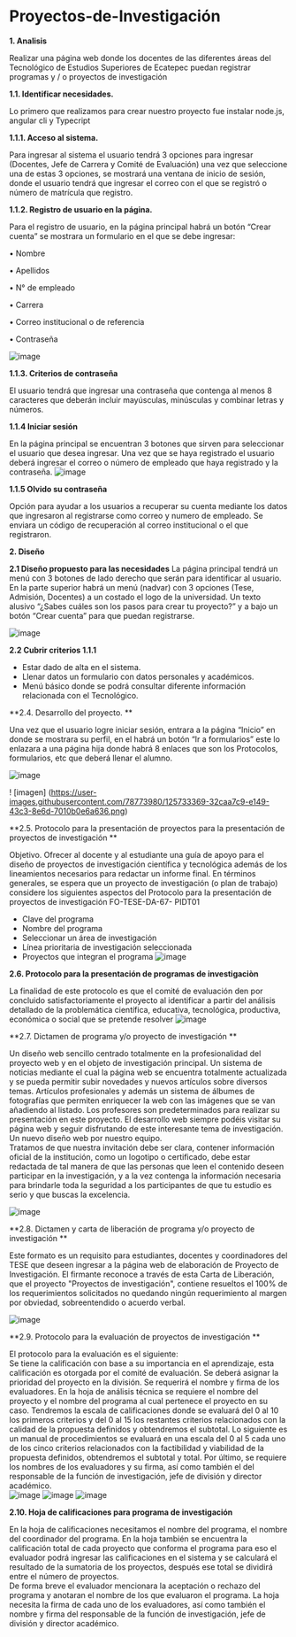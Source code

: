 # Proyectos-de-Investigación
**1. Analisis**

Realizar una página web donde los docentes de las diferentes áreas del Tecnológico de Estudios Superiores de Ecatepec puedan registrar programas y / o proyectos de investigación

**1.1.	Identificar necesidades.**

Lo primero que realizamos para crear nuestro proyecto fue instalar node.js, angular cli y Typecript

**1.1.1.	Acceso al sistema.**

Para ingresar al sistema el usuario tendrá 3 opciones para ingresar (Docentes, Jefe de Carrera y Comité de Evaluación) una vez que seleccione una de estas 3 opciones, se mostrará una ventana de inicio de sesión, donde el usuario tendrá que ingresar el correo con el que se registró o número de matrícula que registro.

**1.1.2.	Registro de usuario en la página.**

Para el registro de usuario, en la página principal habrá un botón “Crear cuenta” se mostrara un formulario en el que se debe ingresar: 

•	Nombre

•	Apellidos

•	N° de empleado

•	Carrera

•	Correo institucional o de referencia 

•	Contraseña


![image](https://user-images.githubusercontent.com/78773980/125728811-0b116f32-acd4-4030-bba2-5d485cbf6808.png)


**1.1.3.	Criterios de contraseña**

El usuario tendrá que ingresar una contraseña que contenga al menos 8 caracteres que deberán incluir mayúsculas, minúsculas y combinar letras y números.

**1.1.4 Iniciar sesión**

En la página principal se encuentran 3 botones que sirven para seleccionar el usuario que desea ingresar. Una vez que se haya registrado el usuario deberá ingresar el correo o número de empleado que haya registrado y la contraseña.
![image](https://user-images.githubusercontent.com/78773980/125728849-77d28ce1-2474-4ab0-92b4-33855e06bc23.png)

**1.1.5 Olvido su contraseña**

Opción para ayudar a los usuarios a recuperar su cuenta mediante los datos que ingresaron al registrarse como correo y numero de empleado. Se enviara un código de recuperación al            correo institucional o el que registraron. 

**2. Diseño**

**2.1 Diseño propuesto para las necesidades**
La página principal tendrá un menú con 3 botones de lado derecho que serán para identificar al usuario. 
En la parte superior habrá un menú (nadvar) con 3 opciones (Tese, Admisión, Docentes) a un costado el logo de la universidad.
Un texto alusivo “¿Sabes cuáles son los pasos para crear tu proyecto?” y a bajo un botón “Crear cuenta” para que puedan registrarse.
 
![image](https://user-images.githubusercontent.com/78773980/127406473-48a7964a-3da0-4c52-a3c6-a58d092f98cb.png)



**2.2 Cubrir criterios 1.1.1**
-	Estar dado de alta en el sistema.
-	Llenar datos un formulario con datos personales y académicos.
-	Menú básico donde se podrá consultar diferente información relacionada con el Tecnológico.

**2.4. Desarrollo del proyecto. **

Una vez que el usuario logre iniciar sesión, entrara a la página “Inicio” en donde se mostrara su perfil, en el habrá un botón “Ir a formularios” este lo enlazara a una página hija donde habrá  8 enlaces que son los Protocolos, formularios, etc que deberá llenar el alumno.

![image](https://user-images.githubusercontent.com/78773980/125733396-5ecc93be-664e-4c35-aa61-45fa5550640b.png)

! [imagen] (https://user-images.githubusercontent.com/78773980/125733369-32caa7c9-e149-43c3-8e6d-7010b0e6a636.png)

**2.5. Protocolo para la presentación de proyectos para la presentación de proyectos de investigación **

Objetivo. Ofrecer al docente y al estudiante una guía de apoyo para el diseño de proyectos de investigación científica y tecnológica además de los lineamientos necesarios para redactar un informe final. 
En términos generales, se espera que un proyecto de investigación (o plan de trabajo) considere los siguientes aspectos del Protocolo para la presentación de proyectos de investigación FO-TESE-DA-67- PIDT01 
-	Clave del programa  
-	Nombre del programa  
-	Seleccionar un área de investigación  
-	Línea prioritaria de investigación seleccionada 
-	Proyectos que integran el programa 
 ![image](https://user-images.githubusercontent.com/78773980/125733545-6860e049-4f49-4b6e-b9cf-3583cc70ab96.png)

**2.6. Protocolo para la presentación de programas de investigaciòn**

La finalidad de este protocolo es que el comité de evaluación den por concluido satisfactoriamente el proyecto al identificar a partir del análisis detallado de la problemática científica, educativa, tecnológica, productiva, económica o social que se pretende resolver 
![image](https://user-images.githubusercontent.com/78773980/125733622-b83f1f11-5505-409c-9a57-ac8a83dee14c.png)

**2.7. Dictamen de programa y/o proyecto de investigación **

Un diseño web sencillo centrado totalmente en la profesionalidad del proyecto web y en el objeto de investigación principal. Un sistema de noticias mediante el cual la página web se encuentra totalmente actualizada y se pueda permitir subir novedades y nuevos artículos sobre diversos temas. Artículos profesionales y además un sistema de álbumes de fotografías que permiten enriquecer la web con las imágenes que se van añadiendo al listado. Los profesores son predeterminados para realizar su presentación en este proyecto. 
El desarrollo web siempre podéis visitar su página web y seguir disfrutando de este interesante tema de investigación. Un nuevo diseño web por nuestro equipo.  
Tratamos de que nuestra invitación debe ser clara, contener información oficial de la institución, como un logotipo o certificado, debe estar redactada de tal manera de que las personas que leen el contenido deseen participar en la investigación, y a la vez contenga la información necesaria para brindarle toda la seguridad a los participantes de que tu estudio es serio y que buscas la excelencia.  

![image](https://user-images.githubusercontent.com/78773980/125733832-3bfb0f13-da0f-4e68-ba7b-490444e99545.png)


**2.8. Dictamen y carta de liberación de programa y/o proyecto de investigación **

Este formato es un requisito para estudiantes, docentes y coordinadores del 
TESE que deseen ingresar a la página web de elaboración de Proyecto de Investigación. 
El firmante reconoce a través de esta Carta de Liberación, que el proyecto "Proyectos de investigación", contiene resueltos el 100% de los requerimientos solicitados no quedando ningún requerimiento al margen por obviedad, sobreentendido o acuerdo verbal. 

![image](https://user-images.githubusercontent.com/78773980/125734181-812a7fc3-f495-4e24-a405-9fb636f9f257.png)

**2.9. Protocolo para la evaluación de proyectos de investigación **

El protocolo para la evaluación es el siguiente:  
Se tiene la calificación con base a su importancia en el aprendizaje, esta calificación es otorgada por el comité de evaluación. Se deberá asignar la prioridad del proyecto en la división. Se requerirá el nombre y firma de los evaluadores. 
En la hoja de análisis técnica se requiere el nombre del proyecto y el nombre del programa al cual pertenece el proyecto en su caso. Tendremos la escala de calificaciones donde se evaluará del 0 al 10 los primeros criterios y del 0 al 15 los restantes criterios relacionados con la calidad de la propuesta definidos y obtendremos el subtotal. Lo siguiente es un manual de procedimientos se evaluará en una escala del 0 al 5 cada uno de los cinco criterios relacionados con la factibilidad y viabilidad de la propuesta definidos, obtendremos el subtotal y total. Por último, se requiere los nombres de los evaluadores y su firma, así como también el del responsable de la función de investigación, jefe de división y director académico.  
![image](https://user-images.githubusercontent.com/78773980/125734283-a0d729cb-9a2f-410f-944f-eaac8f8d6df2.png)
![image](https://user-images.githubusercontent.com/78773980/125734310-e6432cc2-e161-40f4-906e-da83dadd3ac4.png)
![image](https://user-images.githubusercontent.com/78773980/125734331-e7a6b670-97a0-4cdf-878f-5cb66a02107f.png)

**2.10. 	Hoja de calificaciones para programa de investigación**

En la hoja de calificaciones necesitamos el nombre del programa, el nombre del coordinador del programa. En la hoja también se encuentra la calificación total de cada proyecto que conforma el programa para eso el evaluador podrá ingresar las calificaciones en el sistema y se calculará el resultado de la sumatoria de los proyectos, después ese total se dividirá entre el número de proyectos.   
De forma breve el evaluador mencionara la aceptación o rechazo del programa y anotaran el nombre de los que evaluaron el programa. La hoja necesita la firma de cada uno de los evaluadores, así como también el nombre y firma del responsable de la función de investigación, jefe de división y director académico.  








